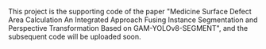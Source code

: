 This project is the supporting code of the paper "Medicine Surface Defect Area Calculation An Integrated Approach Fusing Instance Segmentation and Perspective Transformation Based on GAM-YOLOv8-SEGMENT", and the subsequent code will be uploaded soon.
